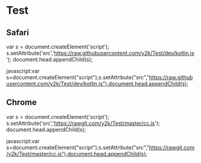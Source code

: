 # Test

## Safari
var s = document.createElement('script');
s.setAttribute('src','https://raw.githubusercontent.com/y2k/Test/dev/kotlin.js');
document.head.appendChild(s);

javascript:var s=document.createElement("script");s.setAttribute("src","https://raw.githubusercontent.com/y2k/Test/dev/kotlin.js"),document.head.appendChild(s);

## Chrome
var s = document.createElement('script');
s.setAttribute('src','https://rawgit.com/y2k/Test/master/cc.js');
document.head.appendChild(s);

javascript:var s=document.createElement("script");s.setAttribute("src","https://rawgit.com/y2k/Test/master/cc.js"),document.head.appendChild(s);

